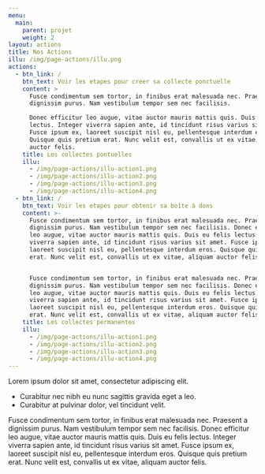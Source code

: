 ```yaml
---
menu:
  main:
    parent: projet
    weight: 2
layout: actions
title: Nos Actions
illu: /img/page-actions/illu.png
actions:
  - btn_link: /
    btn_text: Voir les etapes pour creer sa collecte ponctuelle
    content: >
      Fusce condimentum sem tortor, in finibus erat malesuada nec. Praesent a
      dignissim purus. Nam vestibulum tempor sem nec facilisis. 

      Donec efficitur leo augue, vitae auctor mauris mattis quis. Duis eu felis
      lectus. Integer viverra sapien ante, id tincidunt risus varius sit amet.
      Fusce ipsum ex, laoreet suscipit nisl eu, pellentesque interdum eros.
      Quisque quis pretium erat. Nunc velit est, convallis ut ex vitae, aliquam
      auctor felis.
    title: Les collectes pontuelles
    illu:
      - /img/page-actions/illu-action1.png
      - /img/page-actions/illu-action2.png
      - /img/page-actions/illu-action3.png
      - /img/page-actions/illu-action4.png
  - btn_link: /
    btn_text: Voir les etapes pour obtenir sa boîte à dons
    content: >-
      Fusce condimentum sem tortor, in finibus erat malesuada nec. Praesent a
      dignissim purus. Nam vestibulum tempor sem nec facilisis. Donec efficitur
      leo augue, vitae auctor mauris mattis quis. Duis eu felis lectus. Integer
      viverra sapien ante, id tincidunt risus varius sit amet. Fusce ipsum ex,
      laoreet suscipit nisl eu, pellentesque interdum eros. Quisque quis pretium
      erat. Nunc velit est, convallis ut ex vitae, aliquam auctor felis.


      Fusce condimentum sem tortor, in finibus erat malesuada nec. Praesent a
      dignissim purus. Nam vestibulum tempor sem nec facilisis. Donec efficitur
      leo augue, vitae auctor mauris mattis quis. Duis eu felis lectus. Integer
      viverra sapien ante, id tincidunt risus varius sit amet. Fusce ipsum ex,
      laoreet suscipit nisl eu, pellentesque interdum eros. Quisque quis pretium
      erat. Nunc velit est, convallis ut ex vitae, aliquam auctor felis.
    title: Les collectes permanentes
    illu:
      - /img/page-actions/illu-action1.png
      - /img/page-actions/illu-action2.png
      - /img/page-actions/illu-action3.png
      - /img/page-actions/illu-action4.png
---
```



Lorem ipsum dolor sit amet, consectetur adipiscing elit. 

- Curabitur nec nibh eu nunc sagittis gravida eget a leo. 
- Curabitur at pulvinar dolor, vel tincidunt velit. 

Fusce condimentum sem tortor, in finibus erat malesuada nec. Praesent a dignissim purus. Nam vestibulum tempor sem nec facilisis. Donec efficitur leo augue, vitae auctor mauris mattis quis. Duis eu felis lectus. Integer viverra sapien ante, id tincidunt risus varius sit amet. Fusce ipsum ex, laoreet suscipit nisl eu, pellentesque interdum eros. Quisque quis pretium erat. Nunc velit est, convallis ut ex vitae, aliquam auctor felis.

